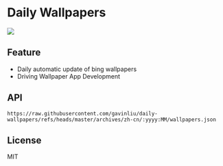 # Daily Wallpapers
  
![](https://www.bing.com/th?id=OHR.MartimoaapaFinland_ZH-CN1066271356_UHD.jpg)

## Feature

- Daily automatic update of bing wallpapers
- Driving Wallpaper App Development

## API

```
https://raw.githubusercontent.com/gavinliu/daily-wallpapers/refs/heads/master/archives/zh-cn/:yyyy:MM/wallpapers.json
```

## License

MIT
  